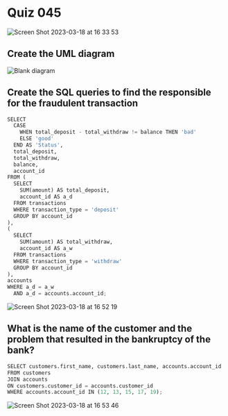 # Quiz 045

![Screen Shot 2023-03-18 at 16 33 53](https://user-images.githubusercontent.com/111895127/226091948-4e653ff6-f780-4be8-9131-d7aab584f083.png)

## Create the UML diagram
![Blank diagram](https://user-images.githubusercontent.com/111895127/226092775-23107e86-c72f-4d82-b501-6ebb0070ed97.png)

## Create the SQL queries to find the responsible for the fraudulent transaction

```.py
SELECT
  CASE
    WHEN total_deposit - total_withdraw != balance THEN 'bad'
    ELSE 'good'
  END AS 'Status',
  total_deposit,
  total_withdraw,
  balance,
  account_id
FROM (
  SELECT
    SUM(amount) AS total_deposit,
    account_id AS a_d
  FROM transactions
  WHERE transaction_type = 'deposit'
  GROUP BY account_id
),
(
  SELECT
    SUM(amount) AS total_withdraw,
    account_id AS a_w
  FROM transactions
  WHERE transaction_type = 'withdraw'
  GROUP BY account_id
),
accounts
WHERE a_d = a_w
  AND a_d = accounts.account_id;
```
![Screen Shot 2023-03-18 at 16 52 19](https://user-images.githubusercontent.com/111895127/226092911-335f18d4-4c4b-4a0f-84ef-893f5da208b8.png)

## What is the name of the customer and the problem that resulted in the bankruptcy of the bank?
```.py
SELECT customers.first_name, customers.last_name, accounts.account_id
FROM customers
JOIN accounts
ON customers.customer_id = accounts.customer_id
WHERE accounts.account_id IN (12, 13, 15, 17, 19);
```
![Screen Shot 2023-03-18 at 16 53 46](https://user-images.githubusercontent.com/111895127/226092962-83035f2a-fb4d-49e9-ae90-9a955c46f0ec.png)

